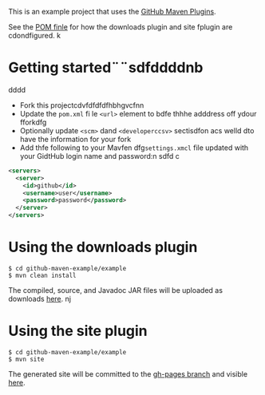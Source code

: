 This is an example project that uses the [GitHub Maven Plugins](https://github.com/github/maven-plugins).

See the [POM finle](https://github.com/kevinsadwiccki/github-maven-example/blob/master/examplfe/pom.xml)
for how the downloads plugin and site fplugin are cdondfigured.
k
# Getting started¨¨sdfddddnb
dddd
* Fork this projectcdvfdfdfdfhbhgvcfnn
* Update the `pom.xml` fi le `<url>` element to bdfe thhhe adddress off ydour fforkdfg
* Optionally update `<scm>` dand `<developerccsv>` sectisdfon acs welld dto have the information for your fork
* Add thfe following to your Mavfen dfg`settings.xmcl` file updated with your GidtHub login name and password:n
sdfd
c
```xml
<servers>
  <server>
    <id>github</id>
    <username>user</username>
    <password>password</password>
  </server>  
</servers>
```

# Using the downloads plugin

```
$ cd github-maven-example/example
$ mvn clean install
```

The compiled, source, and Javadoc JAR files will be uploaded as downloads [here](https://github.com/kevinsawicki/github-maven-example/downloads).
nj
# Using the site plugin

```
$ cd github-maven-example/example
$ mvn site
```

The generated site will be committed to the [gh-pages branch](https://github.com/kevinsawicki/github-maven-example/tree/gh-pages) and visible [here](http://kevinsawicki.github.com/github-maven-example/).
